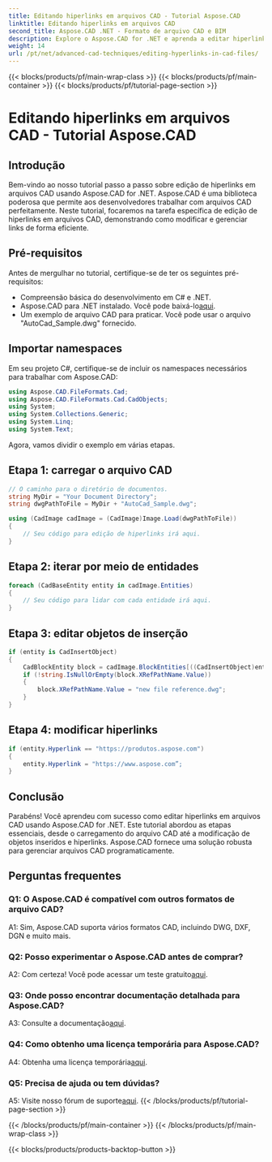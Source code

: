 ```yaml
---
title: Editando hiperlinks em arquivos CAD - Tutorial Aspose.CAD
linktitle: Editando hiperlinks em arquivos CAD
second_title: Aspose.CAD .NET - Formato de arquivo CAD e BIM
description: Explore o Aspose.CAD for .NET e aprenda a editar hiperlinks em arquivos CAD sem esforço. Aprimore suas habilidades de gerenciamento de arquivos CAD com este tutorial abrangente.
weight: 14
url: /pt/net/advanced-cad-techniques/editing-hyperlinks-in-cad-files/
---
```


{{< blocks/products/pf/main-wrap-class >}}
{{< blocks/products/pf/main-container >}}
{{< blocks/products/pf/tutorial-page-section >}}

# Editando hiperlinks em arquivos CAD - Tutorial Aspose.CAD

## Introdução

Bem-vindo ao nosso tutorial passo a passo sobre edição de hiperlinks em arquivos CAD usando Aspose.CAD for .NET. Aspose.CAD é uma biblioteca poderosa que permite aos desenvolvedores trabalhar com arquivos CAD perfeitamente. Neste tutorial, focaremos na tarefa específica de edição de hiperlinks em arquivos CAD, demonstrando como modificar e gerenciar links de forma eficiente.

## Pré-requisitos

Antes de mergulhar no tutorial, certifique-se de ter os seguintes pré-requisitos:

- Compreensão básica do desenvolvimento em C# e .NET.
-  Aspose.CAD para .NET instalado. Você pode baixá-lo[aqui](https://releases.aspose.com/cad/net/).
- Um exemplo de arquivo CAD para praticar. Você pode usar o arquivo "AutoCad_Sample.dwg" fornecido.

## Importar namespaces

Em seu projeto C#, certifique-se de incluir os namespaces necessários para trabalhar com Aspose.CAD:

```csharp
using Aspose.CAD.FileFormats.Cad;
using Aspose.CAD.FileFormats.Cad.CadObjects;
using System;
using System.Collections.Generic;
using System.Linq;
using System.Text;
```

Agora, vamos dividir o exemplo em várias etapas.

## Etapa 1: carregar o arquivo CAD

```csharp
// O caminho para o diretório de documentos.
string MyDir = "Your Document Directory";
string dwgPathToFile = MyDir + "AutoCad_Sample.dwg";

using (CadImage cadImage = (CadImage)Image.Load(dwgPathToFile))
{
    // Seu código para edição de hiperlinks irá aqui.
}
```

## Etapa 2: iterar por meio de entidades

```csharp
foreach (CadBaseEntity entity in cadImage.Entities)
{
    // Seu código para lidar com cada entidade irá aqui.
}
```

## Etapa 3: editar objetos de inserção

```csharp
if (entity is CadInsertObject)
{
    CadBlockEntity block = cadImage.BlockEntities[((CadInsertObject)entity).Name];
    if (!string.IsNullOrEmpty(block.XRefPathName.Value))
    {
        block.XRefPathName.Value = "new file reference.dwg";
    }
}
```

## Etapa 4: modificar hiperlinks

```csharp
if (entity.Hyperlink == "https://produtos.aspose.com")
{
    entity.Hyperlink = "https://www.aspose.com”;
}
```

## Conclusão

Parabéns! Você aprendeu com sucesso como editar hiperlinks em arquivos CAD usando Aspose.CAD for .NET. Este tutorial abordou as etapas essenciais, desde o carregamento do arquivo CAD até a modificação de objetos inseridos e hiperlinks. Aspose.CAD fornece uma solução robusta para gerenciar arquivos CAD programaticamente.

## Perguntas frequentes

### Q1: O Aspose.CAD é compatível com outros formatos de arquivo CAD?

A1: Sim, Aspose.CAD suporta vários formatos CAD, incluindo DWG, DXF, DGN e muito mais.

### Q2: Posso experimentar o Aspose.CAD antes de comprar?

 A2: Com certeza! Você pode acessar um teste gratuito[aqui](https://releases.aspose.com/).

### Q3: Onde posso encontrar documentação detalhada para Aspose.CAD?

 A3: Consulte a documentação[aqui](https://reference.aspose.com/cad/net/).

### Q4: Como obtenho uma licença temporária para Aspose.CAD?

 A4: Obtenha uma licença temporária[aqui](https://purchase.aspose.com/temporary-license/).

### Q5: Precisa de ajuda ou tem dúvidas?

 A5: Visite nosso fórum de suporte[aqui](https://forum.aspose.com/c/cad/19).
{{< /blocks/products/pf/tutorial-page-section >}}

{{< /blocks/products/pf/main-container >}}
{{< /blocks/products/pf/main-wrap-class >}}

{{< blocks/products/products-backtop-button >}}
